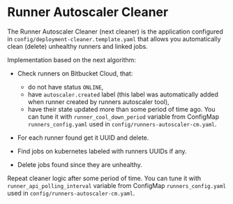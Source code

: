 # Runner Autoscaler Cleaner
The Runner Autoscaler Cleaner (next cleaner) is the application configured in `config/deployment-cleaner.template.yaml` that allows you automatically clean (delete) unhealthy runners and linked jobs.

Implementation based on the next algorithm:

- Check runners on Bitbucket Cloud, that:

    - do not have status `ONLINE`,
    - have `autoscaler.created` label (this label was automatically added when runner created by runners autoscaler tool),
    - have their state updated more than some period of time ago. You can tune it with `runner_cool_down_period` variable from ConfigMap `runners_config.yaml` used in `config/runners-autoscaler-cm.yaml`.

- For each runner found get it UUID and delete.

- Find jobs on kubernetes labeled with runners UUIDs if any.

- Delete jobs found since they are unhealthy.

Repeat cleaner logic after some period of time. You can tune it with `runner_api_polling_interval` variable from ConfigMap `runners_config.yaml` used in `config/runners-autoscaler-cm.yaml`.